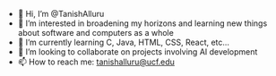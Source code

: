 - 👋 Hi, I’m @TanishAlluru
- 👀 I’m interested in broadening my horizons and learning new things about software and computers as a whole
- 🌱 I’m currently learning C, Java, HTML, CSS, React, etc...
- 💞️ I’m looking to collaborate on projects involving AI development
- 📫 How to reach me: tanishalluru@ucf.edu

<!---
TanishAlluru/TanishAlluru is a ✨ special ✨ repository because its `README.md` (this file) appears on your GitHub profile.
You can click the Preview link to take a look at your changes.
--->
